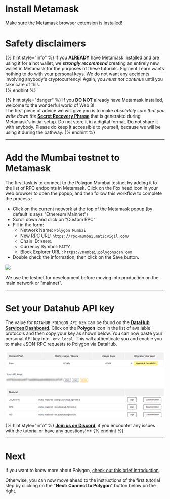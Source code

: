 # Install Metamask

Make sure the [Metamask](https://metamask.io/) browser extension is installed!

# Safety disclaimers

{% hint style="info" %}
If you **ALREADY** have Metamask installed and are using it for a hot wallet, we _**strongly recommend**_ creating an entirely new wallet in Metamask for the purposes of these tutorials. Figment Learn wants nothing to do with your personal keys. We do not want any accidents involving anybody's cryptocurrency! Again, you _must not continue_ until you take care of this.  
{% endhint %}

{% hint style="danger" %}
If you **DO NOT** already have Metamask installed, welcome to the wonderful world of Web 3!   
The first piece of advice we will give you is to make _absolutely sure that you write down the_ [**Secret Recovery Phrase**](https://community.metamask.io/t/what-is-a-secret-recovery-phrase-and-how-to-keep-your-crypto-wallet-secure/3440) that is generated during Metamask's initial setup. Do not store it in a digital format. Do not share it with anybody. Please do keep it accessible to yourself, because we will be using it during the pathway. 
{% endhint %}

-------------------------------------

# Add the Mumbai testnet to Metamask

The first task is to connect to the Polygon Mumbai testnet by adding it to the list of RPC endpoints in Metamask. Click on the Fox head icon in your web browser to open the popup, and then follow this workflow to complete the process :

* Click on the current network at the top of the Metamask popup (by default is says "Ethereum Mainnet")
* Scroll down and click on "Custom RPC"
* Fill in the form:
  * Network Name: `Polygon Mumbai`
  * New RPC URL: `https://rpc-mumbai.maticvigil.com/`
  * Chain ID: `80001`
  * Currency Symbol: `MATIC`
  * Block Explorer URL : `https://mumbai.polygonscan.com`
* Double check the information, then click on the Save button.

![](../../../.gitbook/assets/add_mumbai.png)

We use the testnet for development before moving into production on the main network or "mainnet".

-------------------------------------

# Set your Datahub API key

The value for `DATAHUB_POLYGON_API_KEY` can be found on the [**DataHub Services Dashboard**](https://datahub.figment.io/services/Polygon). Click on the **Polygon** icon in the list of available protocols and then copy your key as shown below. You can now paste your personal API key into `.env.local`. This will authenticate you and enable you to make JSON-RPC requests to Polygon via DataHub.

![](../assets/polygon/polygon-setup.gif)

{% hint style="info" %}
[**Join us on Discord**](https://figment.io/devchat), if you encounter any issues with the tutorial or have any questions!**
{% endhint %}

-------------------------------------

# Next

If you want to know more about Polygon, [check out this brief introduction](./polygon-101.md).

Otherwise, you can now move ahead to the instructions of the first tutorial step by clicking on the "**Next: Connect to Polygon**" button below on the right.

